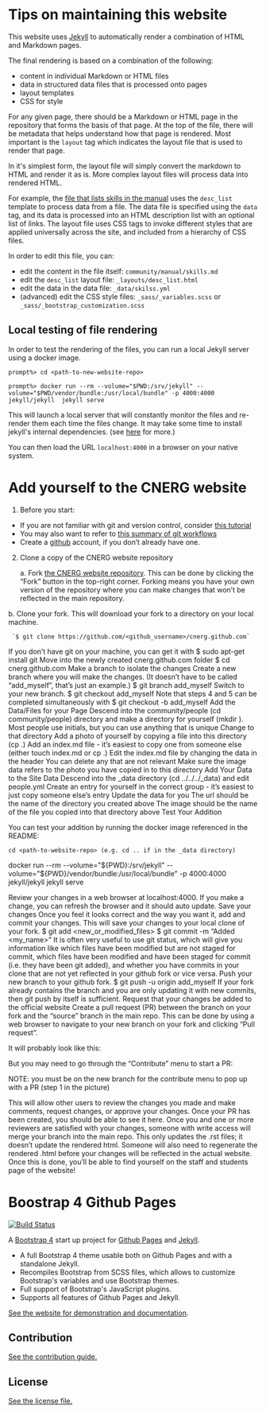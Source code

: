 # Tips on maintaining this website

This website uses [Jekyll](https://jekyllrb.com/) to automatically render a combination of HTML and Markdown pages.

The final rendering is based on a combination of the following:
* content in individual Markdown or HTML files
* data in structured data files that is processed onto pages
* layout templates
* CSS for style

For any given page, there should be a Markdown or HTML page in the repository
that forms the basis of that page.  At the top of the file, there will be
metadata that helps understand how that page is rendered.  Most important is the
`layout` tag which indicates the layout file that is used to render that page.

In it's simplest form, the layout file will simply convert the markdown to HTML
and render it as is.  More complex layout files will process data into rendered
HTML.  

For example, the [file that lists skills in the
manual](community/manual/skills.md) uses the `desc_list` template to process
data from a file.  The data file is specified using the `data` tag, and its data
is processed into an HTML description list with an optional list of links.  The
layout file uses CSS tags to invoke different styles that are applied
universally across the site, and included from a hierarchy of CSS files.

In order to edit this file, you can:
 * edit the content in the file itself: `community/manual/skills.md`
 * edit the `desc_list` layout file: `_layouts/desc_list.html`
 * edit the data in the data file: `_data/skilss.yml`
 * (advanced) edit the CSS style files: `_sass/_variables.scss` or
   `_sass/_bootstrap_customization.scss` 

## Local testing of file rendering

In order to test the rendering of the files, you can run a local Jekyll server
using a docker image.

```
prompt%> cd <path-to-new-website-repo>

prompt%> docker run --rm --volume="$PWD:/srv/jekyll" --volume="$PWD/vendor/bundle:/usr/local/bundle" -p 4000:4000  jekyll/jekyll  jekyll serve

```

This will launch a local server that will constantly monitor the files and
re-render them each time the files change.  It may take some time to install
jekyll's internal dependencies.  (see
[here](https://github.com/envygeeks/jekyll-docker) for more.)

You can then load the URL `localhost:4000` in a browser on your native system.

# Add yourself to the CNERG website

1. Before you start:
  * If you are not familiar with git and version control, consider [this tutorial](http://swcarpentry.github.io/git-novice/)
  * You may also want to refer to [this summary of git workflows](https://docs.google.com/presentation/d/1zWa5y-BUZVvR0jKCtG6ueDxPYoODKTP8xeyhZYP_eGo/edit#slide=id.g93ff427fad_0_0)
  * Create a [github](https://github.com/join) account, if you don’t already have one.

2. Clone a copy of the CNERG website repository

   a. Fork [the CNERG website
      repository](https://github.com/cnerg/cnerg.github.com). This can be done
      by clicking the “Fork” button in the top-right corner. Forking means you have
      your own version of the repository where you can make changes that won’t be
      reflected in the main repository.

  b. Clone your fork. This will download your fork to a directory on your local machine.
    
     `$ git clone https://github.com/<github_username>/cnerg.github.com`


If you don’t have git on your machine, you can get it with
$ sudo apt-get install git
Move into the newly created cnerg.github.com folder
$ cd cnerg.github.com
Make a branch to isolate the changes
Create a new branch where you will make the changes. (It doesn’t have to be called “add_myself”, that’s just an example.)
$ git branch add_myself
Switch to your new branch.
$ git checkout add_myself
Note that steps 4 and 5 can be completed simultaneously with
$ git checkout -b add_myself
Add the Data/Files for your Page
Descend into the community/people (cd community/people) directory and make a directory for yourself (mkdir <initials>). Most people use initials, but you can use anything that is unique
Change to that directory
Add a photo of yourself by copying a file into this directory (cp <path to image> .)
Add an index.md file - it’s easiest to copy one from someone else (either touch index.md or cp <path to someone elses index.md> .)
Edit the index.md file by changing the data in the header
You can delete any that are not relevant
Make sure the image data refers to the photo you have copied in to this directory
Add Your Data to the Site Data
Descend into the _data directory (cd ../../../_data) and edit people.yml
Create an entry for yourself in the correct group - it’s easiest to just copy someone else’s entry 
Update the data for you
The url should be the name of the directory you created above
The image should be the name of the file you copied into that directory above 
Test Your Addition

You can test your addition by running the docker image referenced in the README:
	
	cd <path-to-website-repo> (e.g. cd .. if in the _data directory)

docker run --rm --volume="${PWD}:/srv/jekyll" --volume="${PWD}/vendor/bundle:/usr/local/bundle" -p 4000:4000 jekyll/jekyll jekyll serve


Review your changes in a web browser at localhost:4000. If you make a change, you can refresh the browser and it should auto update.
Save your changes
Once you feel it looks correct and the way you want it, add and commit your changes. This will save your changes to your local clone of your fork.
$ git add <new_or_modified_files>
$ git commit -m “Added <my_name>”
It is often very useful to use git status, which will give you information like which files have been modified but are not staged for commit, which files have been modified and have been staged for commit (i.e. they have been git added), and whether you have commits in your clone that are not yet reflected in your github fork or vice versa.
Push your new branch to your github fork.
$ git push -u origin add_myself
If your fork already contains the branch and you are only updating it with new commits, then git push by itself is sufficient.
Request that your changes be added to the official website
Create a pull request (PR) between the branch on your fork and the “source” branch in the main repo. This can be done by using a web browser to navigate to your new branch on your fork and clicking “Pull request”.

It will probably look like this:


But you may need to go through the “Contribute” menu to start a PR:


NOTE: you must be on the new branch for the contribute menu to pop up with a PR
	(step 1 in the picture)

This will allow other users to review the changes you made and make comments, request changes, or approve your changes. Once your PR has been created, you should be able to see it here.
Once you and one or more reviewers are satisfied with your changes, someone with write access will merge your branch into the main repo. This only updates the .rst files; it doesn’t update the rendered html. Someone will also need to regenerate the rendered .html before your changes will be reflected in the actual website.
Once this is done, you’ll be able to find yourself on the staff and students page of the website!

# Boostrap 4 Github Pages

[![Build Status](https://travis-ci.org/nicolas-van/bootstrap-4-github-pages.svg?branch=master)](https://travis-ci.org/nicolas-van/bootstrap-4-github-pages)

A [Bootstrap 4](https://getbootstrap.com/) start up project for [Github Pages](https://pages.github.com/) and [Jekyll](https://jekyllrb.com/).

* A full Bootstrap 4 theme usable both on Github Pages and with a standalone Jekyll.
* Recompiles Bootstrap from SCSS files, which allows to customize Bootstrap's variables and use Bootstrap themes.
* Full support of Bootstrap's JavaScript plugins.
* Supports all features of Github Pages and Jekyll.

[See the website for demonstration and documentation](https://nicolas-van.github.io/bootstrap-4-github-pages/).

## Contribution

[See the contribution guide.](./CONTRIBUTING.md)

## License

[See the license file.](./LICENSE.md)

